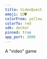 ```yaml
---
title: VideoQuest
emoji: 🎞🛡
colorFrom: yellow
colorTo: red
sdk: docker
pinned: true
app_port: 3000
---
```


A "video" game